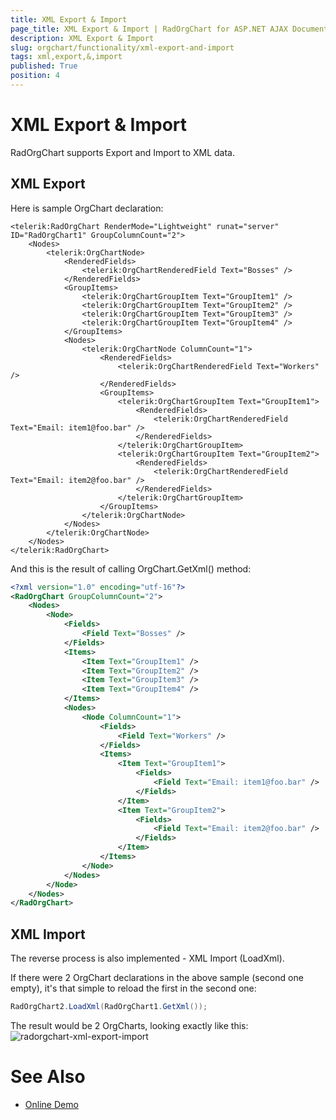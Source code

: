 ```yaml
---
title: XML Export & Import
page_title: XML Export & Import | RadOrgChart for ASP.NET AJAX Documentation
description: XML Export & Import
slug: orgchart/functionality/xml-export-and-import
tags: xml,export,&,import
published: True
position: 4
---
```


# XML Export & Import



RadOrgChart supports Export and Import to XML data.

## XML Export

Here is sample OrgChart declaration:

````ASPNET
<telerik:RadOrgChart RenderMode="Lightweight" runat="server" ID="RadOrgChart1" GroupColumnCount="2">
	<Nodes>
		<telerik:OrgChartNode>
			<RenderedFields>
				<telerik:OrgChartRenderedField Text="Bosses" />
			</RenderedFields>
			<GroupItems>
				<telerik:OrgChartGroupItem Text="GroupItem1" />
				<telerik:OrgChartGroupItem Text="GroupItem2" />
				<telerik:OrgChartGroupItem Text="GroupItem3" />
				<telerik:OrgChartGroupItem Text="GroupItem4" />
			</GroupItems>
			<Nodes>
				<telerik:OrgChartNode ColumnCount="1">
					<RenderedFields>
						<telerik:OrgChartRenderedField Text="Workers" />
					</RenderedFields>
					<GroupItems>
						<telerik:OrgChartGroupItem Text="GroupItem1">
							<RenderedFields>
								<telerik:OrgChartRenderedField Text="Email: item1@foo.bar" />
							</RenderedFields>
						</telerik:OrgChartGroupItem>
						<telerik:OrgChartGroupItem Text="GroupItem2">
							<RenderedFields>
								<telerik:OrgChartRenderedField Text="Email: item2@foo.bar" />
							</RenderedFields>
						</telerik:OrgChartGroupItem>
					</GroupItems>
				</telerik:OrgChartNode>
			</Nodes>
		</telerik:OrgChartNode>
	</Nodes>
</telerik:RadOrgChart>
````



And this is the result of calling OrgChart.GetXml() method:

````XML
<?xml version="1.0" encoding="utf-16"?>
<RadOrgChart GroupColumnCount="2">
	<Nodes>
		<Node>
			<Fields>
				<Field Text="Bosses" />
			</Fields>
			<Items>
				<Item Text="GroupItem1" />
				<Item Text="GroupItem2" />
				<Item Text="GroupItem3" />
				<Item Text="GroupItem4" />
			</Items>
			<Nodes>
				<Node ColumnCount="1">
					<Fields>
						<Field Text="Workers" />
					</Fields>
					<Items>
						<Item Text="GroupItem1">
							<Fields>
								<Field Text="Email: item1@foo.bar" />
							</Fields>
						</Item>
						<Item Text="GroupItem2">
							<Fields>
								<Field Text="Email: item2@foo.bar" />
							</Fields>
						</Item>
					</Items>
				</Node>
			</Nodes>
		</Node>
	</Nodes>
</RadOrgChart>
````



## XML Import

The reverse process is also implemented - XML Import (LoadXml).

If there were 2 OrgChart declarations in the above sample (second one empty), it's that simple to reload the first in the second one:

````C#
RadOrgChart2.LoadXml(RadOrgChart1.GetXml());
````



The result would be 2 OrgCharts, looking exactly like this:
![radorgchart-xml-export-import](images/radorgchart-xml-export-import.png)

# See Also

 * [Online Demo](https://demos.telerik.com/aspnet-ajax/orgchart/examples/populatingwithdata/xmlfile/defaultcs.aspx)
